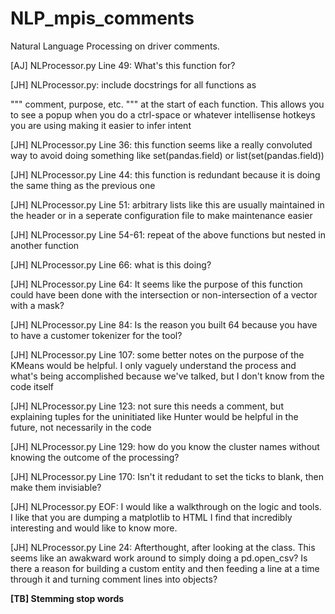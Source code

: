 # NLP_mpis_comments
Natural Language Processing on driver comments.

[AJ] NLProcessor.py Line 49: What's this function for?

[JH] NLProcessor.py: include docstrings for all functions as

"""
comment, purpose, etc.
"""
at the start of each function.  This allows you to see a popup when you do a ctrl-space or whatever intellisense
hotkeys you are using making it easier to infer intent 

[JH] NLProcessor.py Line 36: this function seems like a really convoluted way to avoid doing 
something like set(pandas.field) or list(set(pandas.field))

[JH] NLProcessor.py Line 44: this function is redundant because it is doing the same thing as the previous one

[JH] NLProcessor.py Line 51: arbitrary lists like this are usually maintained in the header or in a seperate configuration file to 
make maintenance easier

[JH] NLProcessor.py Line 54-61: repeat of the above functions but nested in another function

[JH] NLProcessor.py Line 66: what is this doing?

[JH] NLProcessor.py Line 64: It seems like the purpose of this function could have been done with the intersection or non-intersection of a vector with a mask?

[JH] NLProcessor.py Line 84: Is the reason you built 64 because you have to have a customer tokenizer for the tool?

[JH] NLProcessor.py Line 107: some better notes on the purpose of the KMeans would be helpful.  I only
vaguely understand the process and what's being accomplished because we've talked, but I don't know from the code itself

[JH] NLProcessor.py Line 123: not sure this needs a comment, but explaining tuples for the uninitiated like Hunter would be helpful
in the future, not necessarily in the code

[JH] NLProcessor.py Line 129: how do you know the cluster names without knowing the outcome of the processing?

[JH] NLProcessor.py Line 170: Isn't it redudant to set the ticks to blank, then make them invisiable?

[JH] NLProcessor.py EOF:  I would like a walkthrough on the logic and tools.  I like that you are dumping a matplotlib to HTML
I find that incredibly interesting and would like to know more.

[JH] NLProcessor.py Line 24: Afterthought, after looking at the class.  This seems like an awakward work around
to simply doing a pd.open_csv?  Is there a reason for building a custom entity and then feeding a line
at a time through it and turning comment lines into objects?

**[TB] Stemming stop words**

